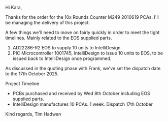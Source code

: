 
Hi Kara,

Thanks for the order for the 10x Rounds Counter M249 2010619 PCAs. I'll be managing the delivery of this project.

A few things we'll need to move on fairly quickly in order to meet the tight timelines. Mainly related to the EOS supplied parts.
1. AD22286-R2 EOS to supply 10 units to IntelliDesign
2. PIC Microcontroller 1001745, IntelliDesign to issue 10 units to EOS, to be issued back to IntelliDesign once programmed.

As discussed in the quoting phase with Frank, we've set the dispatch date to the 17th October 2025.

Project Timeline
- PCBs purchased and received by Wed 8th October including EOS supplied parts.
- IntelliDesign manufactures 10 PCAs. 1 week. Dispatch 17th October


Kind regards,
Tim Hadwen